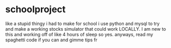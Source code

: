 # schoolproject
like a stupid thingy i had to make for school
i use python and mysql to try and make a working stocks simulator that could work LOCALLY. I am new to this and working off of like 4 hours of sleep so yes. anyways, read my spaghetti code if you can and gimme tips fr
